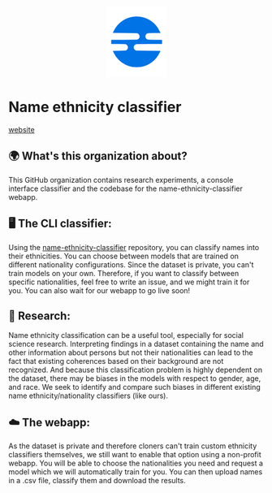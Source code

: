 <p align="center">
  <img src="https://github.com/name-ethnicity-classifier/.github/blob/main/profile/nec_logo.png" />
</p>


# Name ethnicity classifier

[website](https://www.name-to-ethnicity.com)

## :earth_africa: What's this organization about?
This GitHub organization contains research experiments, a console interface classifier and the codebase for the name-ethnicity-classifier webapp.

## 🖥️ The CLI classifier:
Using the [name-ethnicity-classifier](https://github.com/name-ethnicity-classifier/name-ethnicity-classifier) repository, you can classify names into their ethnicities.
You can choose between models that are trained on different nationality configurations. Since the dataset is private, you can't train models on your own. Therefore, if you want to classify between specific nationalities, feel free to write an issue, and we might train it for you. You can also wait for our webapp to go live soon!

## 🌈 Research:
Name ethnicity classification can be a useful tool, especially for social science research. Interpreting findings in a dataset containing the name and other information about persons but not their nationalities can lead to the fact that existing coherences based on their background are not recognized. And because this classification problem is highly dependent on the dataset, there may be biases in the models with respect to gender, age, and race. We seek to identify and compare such biases in different existing name ethnicity/nationality classifiers (like ours).

## ☁️ The webapp:
As the dataset is private and therefore cloners can't train custom ethnicity classifiers themselves, we still want to enable that option using a non-profit webapp.
You will be able to choose the nationalities you need and request a model which we will automatically train for you. You can then upload names in a .csv file, classify them and download the results.
